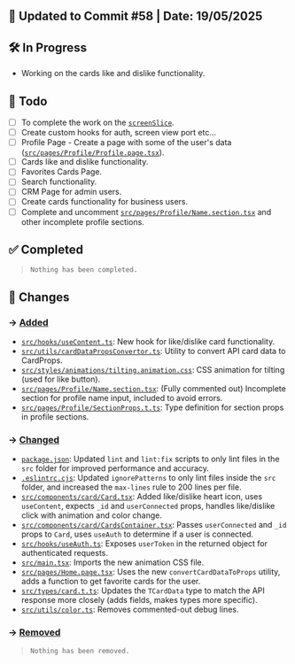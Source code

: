 ## 📅 Updated to Commit #58 | Date: 19/05/2025

## 🛠️ In Progress

- Working on the cards like and dislike functionality.

## 🎯 Todo

- [ ] To complete the work on the [`screenSlice`](src/store/screenSlice.ts).
- [ ] Create custom hooks for auth, screen view port etc...
- [ ] Profile Page - Create a page with some of the user's data ([`src/pages/Profile/Profile.page.tsx`](src/pages/Profile/Profile.page.tsx)).
- [ ] Cards like and dislike functionality.
- [ ] Favorites Cards Page.
- [ ] Search functionality.
- [ ] CRM Page for admin users.
- [ ] Create cards functionality for business users.
- [ ] Complete and uncomment [`src/pages/Profile/Name.section.tsx`](src/pages/Profile/Name.section.tsx) and other incomplete profile sections.

## ✅ Completed

> `Nothing has been completed.`

## 🔄 Changes

### → <u>Added</u>

- [`src/hooks/useContent.ts`](src/hooks/useContent.ts): New hook for like/dislike card functionality.
- [`src/utils/cardDataPropsConvertor.ts`](src/utils/cardDataPropsConvertor.ts): Utility to convert API card data to CardProps.
- [`src/styles/animations/tilting.animation.css`](src/styles/animations/tilting.animation.css): CSS animation for tilting (used for like button).
- [`src/pages/Profile/Name.section.tsx`](src/pages/Profile/Name.section.tsx): (Fully commented out) Incomplete section for profile name input, included to avoid errors.
- [`src/pages/Profile/SectionProps.t.ts`](src/pages/Profile/SectionProps.t.ts): Type definition for section props in profile sections.

### → <u>Changed</u>

- [`package.json`](package.json): Updated `lint` and `lint:fix` scripts to only lint files in the `src` folder for improved performance and accuracy.
- [`.eslintrc.cjs`](.eslintrc.cjs): Updated `ignorePatterns` to only lint files inside the `src` folder, and increased the `max-lines` rule to 200 lines per file.
- [`src/components/card/Card.tsx`](src/components/card/Card.tsx): Added like/dislike heart icon, uses `useContent`, expects `_id` and `userConnected` props, handles like/dislike click with animation and color change.
- [`src/components/card/CardsContainer.tsx`](src/components/card/CardsContainer.tsx): Passes `userConnected` and `_id` props to `Card`, uses `useAuth` to determine if a user is connected.
- [`src/hooks/useAuth.ts`](src/hooks/useAuth.ts): Exposes `userToken` in the returned object for authenticated requests.
- [`src/main.tsx`](src/main.tsx): Imports the new animation CSS file.
- [`src/pages/Home.page.tsx`](src/pages/Home.page.tsx): Uses the new `convertCardDataToProps` utility, adds a function to get favorite cards for the user.
- [`src/types/card.t.ts`](src/types/card.t.ts): Updates the `TCardData` type to match the API response more closely (adds fields, makes types more specific).
- [`src/utils/color.ts`](src/utils/color.ts): Removes commented-out debug lines.

### → <u>Removed</u>

> `Nothing has been removed.`
